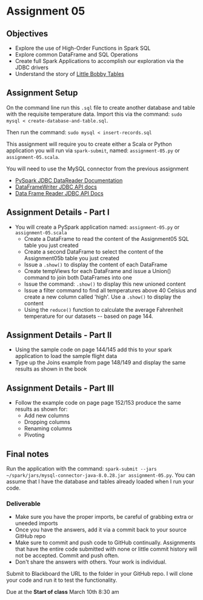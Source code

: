 # Assignment 05

## Objectives

- Explore the use of High-Order Functions in Spark SQL
- Explore common DataFrame and SQL Operations
- Create full Spark Applications to accomplish our exploration via the JDBC drivers
- Understand the story of [Little Bobby Tables](https://xkcd.com/327/ "Bobby Tables Cartoon")

## Assignment Setup

On the command line run this `.sql` file to create another database and table with the requisite temperature data. Import this via the command: `sudo mysql < create-database-and-table.sql`.

Then run the command: `sudo mysql < insert-records.sql`

This assignment will require you to create either a Scala or Python application you will run via `spark-submit`, named: `assignment-05.py` or `assignment-05.scala`.

You will need to use the MySQL connector from the previous assignment

- [PySpark JDBC DataReader Documentation](https://spark.apache.org/docs/latest/api/python/reference/api/pyspark.sql.DataFrameReader.jdbc.html "PySpark JDBC DataReader Documentation")
- [DataFrameWriter JDBC API docs](https://spark.apache.org/docs/latest/api/python/reference/api/pyspark.sql.DataFrameWriter.format.html?highlight=format#pyspark.sql.DataFrameWriter.format "DataFrameWriter JDBC API docs")
- [Data Frame Reader JDBC API Docs](https://spark.apache.org/docs/latest/api/python/reference/api/pyspark.sql.DataFrameReader.jdbc.html "Data Frame Reader JDBC API Docs")

## Assignment Details - Part I

- You will create a PySpark application named: `assignment-05.py` or `assignment-05.scala`
  - Create a DataFrame to read the content of the Assignment05 SQL table you just created
  - Create a second DataFrame to select the content of the Assignment05b table you just created
  - Issue a `.show()` to display the content of each DataFrame
  - Create tempViews for each DataFrame and issue a Union() command to join both DataFrames into one
  - Issue the command: `.show()` to display this new unioned content
  - Issue a filter command to find all temperatures above 40 Celsius and create a new column called 'high'.  Use a `.show()` to display the content
  - Using the `reduce()` function to calculate the average Fahrenheit temperature for our datasets -- based on page 144.

## Assignment Details - Part II

- Using the sample code on page 144/145 add this to your spark application to load the sample flight data
- Type up the Joins example from page 148/149 and display the same results as shown in the book

## Assignment Details - Part III

- Follow the example code on page page 152/153 produce the same results as shown for:
  - Add new columns
  - Dropping columns
  - Renaming columns
  - Pivoting

## Final notes

Run the application with the command: `spark-submit --jars ~/spark/jars/mysql-connector-java-8.0.28.jar assignment-05.py`.  You can assume that I have the database and tables already loaded when I run your code.

### Deliverable

- Make sure you have the proper imports, be careful of grabbing extra or uneeded imports
- Once you have the answers, add it via a commit back to your source GitHub repo
- Make sure to commit and push code to GitHub continually.  Assignments that have the entire code submitted with none or little commit history will not be accepted.  Commit and push often.
- Don't share the answers with others.  Your work is individual.

Submit to Blackboard the URL to the folder in your GitHub repo.  I will clone your code and run it to test the functionality.

Due at the **Start of class** March 10th 8:30 am
